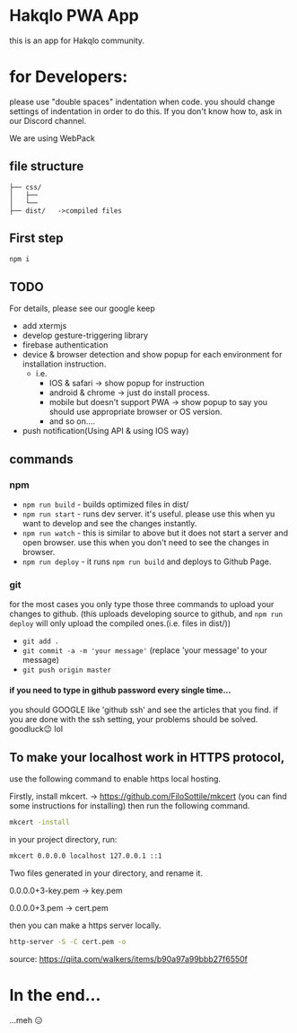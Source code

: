 # Hakqlo PWA App
this is an app for Hakqlo community. 

# for Developers:
please use "double spaces" indentation when code.
you should change settings of indentation in order to do this.
If you don't know how to, ask in our Discord channel.

We are using WebPack

## file structure
```
├── css/
│   ├── 
│   └──
├── dist/   ->compiled files
```
## First step

```bash
npm i
```
## TODO
For details, please see our google keep

- add xtermjs
- develop gesture-triggering library
- firebase authentication
- device & browser detection and show popup for each environment for installation instruction. 
  - i.e. 
    - IOS & safari -> show popup for instruction
    - android & chrome -> just do install process.
    - mobile but doesn't support PWA -> show popup to say you should use appropriate browser or OS version.
    - and so on....
- push notification(Using API & using IOS way)
## commands 
### npm 
- `npm run build` - builds optimized files in dist/
- `npm run start` - runs dev server. it's useful. please use this when yu want to develop and see the changes instantly.
- `npm run watch` - this is similar to above but it does not start a server and open browser. use this when you don't need to see the changes in browser.
- `npm run deploy` - it runs `npm run build` and deploys to Github Page.
### git 
for the most cases you only type those three commands to upload your changes to github. (this uploads developing source to github, and `npm run deploy` will only upload the compiled ones.(i.e. files in dist/))
- `git add . `
- `git commit -a -m 'your message'` (replace 'your message' to your message)
- `git push origin master`

#### if you need to type in github password every single time...
you should GOOGLE like 'github ssh' and see the articles that you find. if you are done with the ssh setting, your problems should be solved. goodluck:wink:  lol


## To make your localhost work in HTTPS protocol, 
use the following command to enable https local hosting.

Firstly, install mkcert. -> https://github.com/FiloSottile/mkcert (you can find some instructions for installing)
then run the following command.
```bash
mkcert -install
```
in your project directory, run:
```bash
mkcert 0.0.0.0 localhost 127.0.0.1 ::1
```
Two files generated in your directory, and rename it.

0.0.0.0+3-key.pem -> key.pem

0.0.0.0+3.pem -> cert.pem

then you can make a https server locally.
```bash
http-server -S -C cert.pem -o
```
source: https://qiita.com/walkers/items/b90a97a99bbb27f6550f

# In the end...
  ...meh :expressionless: